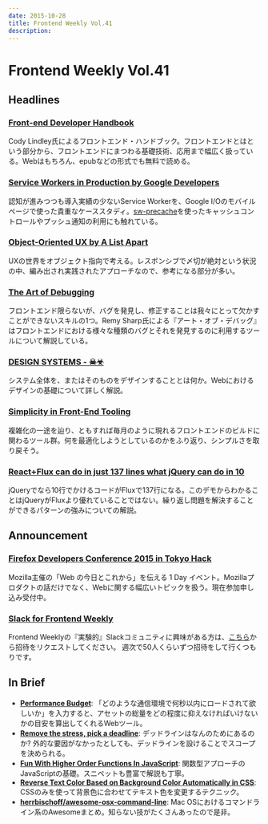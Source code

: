 ```yaml
---
date: 2015-10-28
title: Frontend Weekly Vol.41
description:
---
```


# Frontend Weekly Vol.41

## Headlines

### [Front-end Developer Handbook](https://frontendmasters.gitbooks.io/front-end-handbook/content/)

Cody Lindley氏によるフロントエンド・ハンドブック。フロントエンドとはという部分から、フロントエンドにまつわる基礎技術、応用まで幅広く扱っている。Webはもちろん、epubなどの形式でも無料で読める。

### [Service Workers in Production by Google Developers](https://developers.google.com/web/showcase/case-study/service-workers-iowa)

認知が進みつつも導入実績の少ないService Workerを、Google I/Oのモバイルページで使った貴重なケーススタディ。[sw-precache](https://github.com/GoogleChrome/sw-precache)を使ったキャッシュコントロールやプッシュ通知の利用にも触れている。

### [Object-Oriented UX by A List Apart](http://alistapart.com/article/object-oriented-ux)

UXの世界をオブジェクト指向で考える。レスポンシブで〆切が絶対という状況の中、編み出され実践されたアプローチなので、参考になる部分が多い。

### [The Art of Debugging](https://remysharp.com/2015/10/14/the-art-of-debugging)

フロントエンド限らないが、バグを発見し、修正することは我々にとって欠かすことができないスキルの1つ。Remy Sharp氏による『アート・オブ・デバッグ』はフロントエンドにおける様々な種類のバグとそれを発見するのに利用するツールについて解説している。

### [DESIGN SYSTEMS - ☠☣](http://mrmrs.io/writing/2015/10/06/design-systems/)

システム全体を、またはそのものをデザインすることとは何か。Webにおけるデザインの基礎について詳しく解説。

### [Simplicity in Front-End Tooling](https://drublic.de/blog/simplicity-in-front-end-tooling/)

複雑化の一途を辿り、ともすれば毎月のように現れるフロントエンドのビルドに関わるツール群。何を最適化しようとしているのかをふり返り、シンプルさを取り戻そう。

### [React+Flux can do in just 137 lines what jQuery can do in 10](http://swizec.com/blog/reactflux-can-do-in-just-137-lines-what-jquery-can-do-in-10/swizec/6740)

jQueryでなら10行でかけるコードがFluxで137行になる。このデモからわかることはjQueryがFluxより優れていることではない。繰り返し問題を解決することができるパターンの強みについての解説。

## Announcement

### [Firefox Developers Conference 2015 in Tokyo Hack](http://www.mozilla.jp/events/devcon/2015/tokyo/)

Mozilla主催の「Web の今日とこれから」を伝える 1 Day イベント。Mozillaプロダクトの話だけでなく、Webに関する幅広いトピックを扱う。現在参加申し込み受付中。

### [Slack for Frontend Weekly](https://studiomohawk.typeform.com/to/Kj8Gaj)

Frontend Weeklyの『実験的』Slackコミュニティに興味がある方は、[こちら](https://studiomohawk.typeform.com/to/Kj8Gaj)から招待をリクエストしてください。 週次で50人くらいずつ招待をして行くつもりです。

## In Brief

- [**Performance Budget**](http://www.performancebudget.io/): 「どのような通信環境で何秒以内にロードされて欲しいか」を入力すると、アセットの総量をどの程度に抑えなければいけないかの目安を算出してくれるWebツール。
- [**Remove the stress, pick a deadline**](https://medium.com/@dhh/remove-the-stress-pick-a-deadline-7b6c322c05ae#.85gr83tvb): デッドラインはなんのためにあるのか? 外的な要因がなかったとしても、デッドラインを設けることでスコープを決められる。
- [**Fun With Higher Order Functions In JavaScript**](http://derickbailey.com/2015/10/21/fun-with-higher-order-functions-in-javascript/): 関数型アプローチのJavaScriptの基礎。スニペットも豊富で解説も丁寧。
- [**Reverse Text Color Based on Background Color Automatically in CSS**](https://css-tricks.com/reverse-text-color-mix-blend-mode/): CSSのみを使って背景色に合わせてテキスト色を変更するテクニック。
- [**herrbischoff/awesome-osx-command-line**](https://github.com/herrbischoff/awesome-osx-command-line): Mac OSにおけるコマンドライン系のAwesomeまとめ。知らない技がたくさんあったので是非。

